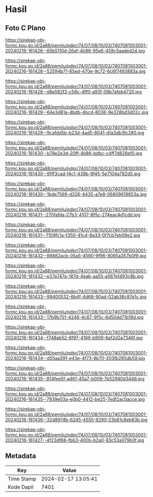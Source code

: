 # Hasil

## Foto C Plano

https://sirekap-obj-formc.kpu.go.id/2a88/pemilu/pdpr/74/07/08/10/03/7407081003001-20240216-161426--65b5110d-26af-4b86-95e6-459c5aaded24.jpg

https://sirekap-obj-formc.kpu.go.id/2a88/pemilu/pdpr/74/07/08/10/03/7407081003001-20240216-161428--52594b71-85ed-470e-9c72-6c6f7493883a.jpg

https://sirekap-obj-formc.kpu.go.id/2a88/pemilu/pdpr/74/07/08/10/03/7407081003001-20240216-161428--d8a582f2-c56c-4ff0-a93f-09b7afeb4720.jpg

https://sirekap-obj-formc.kpu.go.id/2a88/pemilu/pdpr/74/07/08/10/03/7407081003001-20240216-161429--64e3d81a-4bdb-4bcd-8036-9e328bd3d02c.jpg

https://sirekap-obj-formc.kpu.go.id/2a88/pemilu/pdpr/74/07/08/10/03/7407081003001-20240216-161429--9cafdd5b-b23d-4ad5-8041-d1a3db3fc280.jpg

https://sirekap-obj-formc.kpu.go.id/2a88/pemilu/pdpr/74/07/08/10/03/7407081003001-20240216-161430--b78e2e3d-20ff-4b86-bdbc-c4ff7d828ef0.jpg

https://sirekap-obj-formc.kpu.go.id/2a88/pemilu/pdpr/74/07/08/10/03/7407081003001-20240216-161430--91ff3cad-f4c1-439b-9f45-5e7104a782d5.jpg

https://sirekap-obj-formc.kpu.go.id/2a88/pemilu/pdpr/74/07/08/10/03/7407081003001-20240216-161430--1bde7569-d326-4435-a7e8-06809619653a.jpg

https://sirekap-obj-formc.kpu.go.id/2a88/pemilu/pdpr/74/07/08/10/03/7407081003001-20240216-161431--270fafda-27b3-4107-8f5c-274eac4d1cdd.jpg

https://sirekap-obj-formc.kpu.go.id/2a88/pemilu/pdpr/74/07/08/10/03/7407081003001-20240216-161431--7109fc1a-f350-41c4-8a33-0f7cb7eb09e2.jpg

https://sirekap-obj-formc.kpu.go.id/2a88/pemilu/pdpr/74/07/08/10/03/7407081003001-20240216-161432--99882acb-05a5-4590-9f96-8065a357b0f9.jpg

https://sirekap-obj-formc.kpu.go.id/2a88/pemilu/pdpr/74/07/08/10/03/7407081003001-20240216-161432--e37a747a-187d-4eab-aa55-a567e1493c8b.jpg

https://sirekap-obj-formc.kpu.go.id/2a88/pemilu/pdpr/74/07/08/10/03/7407081003001-20240216-161433--99400532-6b4f-4d68-90ad-02ab36c87e1c.jpg

https://sirekap-obj-formc.kpu.go.id/2a88/pemilu/pdpr/74/07/08/10/03/7407081003001-20240216-161433--17b9b701-4246-4c67-9f5c-6d50dd71b19d.jpg

https://sirekap-obj-formc.kpu.go.id/2a88/pemilu/pdpr/74/07/08/10/03/7407081003001-20240216-161434--f748ab52-6f97-4169-b909-6af2d2a7346f.jpg

https://sirekap-obj-formc.kpu.go.id/2a88/pemilu/pdpr/74/07/08/10/03/7407081003001-20240216-161434--d55aa391-e43e-4f73-8b70-203fb285db59.jpg

https://sirekap-obj-formc.kpu.go.id/2a88/pemilu/pdpr/74/07/08/10/03/7407081003001-20240216-161435--814fee5f-a461-45a7-b009-7b52940d3446.jpg

https://sirekap-obj-formc.kpu.go.id/2a88/pemilu/pdpr/74/07/08/10/03/7407081003001-20240216-161435--7939e03a-e0b0-4412-be25-7edf2ac0acce.jpg

https://sirekap-obj-formc.kpu.go.id/2a88/pemilu/pdpr/74/07/08/10/03/7407081003001-20240216-161436--32d8974b-6245-4555-9290-23b81c8eb83b.jpg

https://sirekap-obj-formc.kpu.go.id/2a88/pemilu/pdpr/74/07/08/10/03/7407081003001-20240216-161427--4f23df88-fbb3-400b-b2a0-83c53a079b0f.jpg


## Metadata

| Key        | Value               |
| ---------- | ------------------- |
| Time Stamp | 2024-02-17 13:05:41 |
| Kode Dapil | 7401                |



